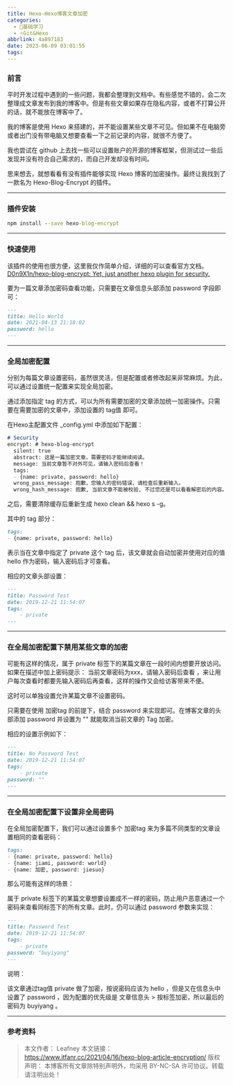 ```yaml
---
title: Hexo-Hexo博客文章加密
categories:
  - 🌙基础学习
  - ⭐Git&Hexo
abbrlink: 4a897183
date: 2023-06-09 03:01:55
tags:
---
```


### 前言

平时开发过程中遇到的一些问题，我都会整理到文档中。有些感觉不错的，会二次整理成文章发布到我的博客中。但是有些文章如果存在隐私内容，或者不打算公开的话，就不能放在博客中了。

我的博客是使用 Hexo 来搭建的，并不能设置某些文章不可见。但如果不在电脑旁或者出门没有带电脑又想要查看一下之前记录的内容，就很不方便了。

我也尝试在 github 上去找一些可以设置账户的开源的博客框架，但测试过一些后发现并没有符合自己需求的，而自己开发却没有时间。

思来想去，就想看看有没有插件能够实现 Hexo 博客的加密操作。最终让我找到了一款名为 Hexo-Blog-Encrypt 的插件。

<!--more-->

***

### 插件安装

``` cmd
npm install --save hexo-blog-encrypt
```

***

### 快速使用

该插件的使用也很方便，这里我仅作简单介绍，详细的可以查看官方文档。 [D0n9X1n/hexo-blog-encrypt: Yet, just another hexo plugin for security.](https://github.com/D0n9X1n/hexo-blog-encrypt)

要为一篇文章添加密码查看功能，只需要在文章信息头部添加 password 字段即可：

``` md
---
title: Hello World
date: 2021-04-13 21:18:02
password: hello
---
```

***

### 全局加密配置

分别为每篇文章设置密码，虽然很灵活，但是配置或者修改起来非常麻烦。为此，可以通过设置统一配置来实现全局加密。

通过添加指定 tag 的方式，可以为所有需要加密的文章添加统一加密操作。只需要在需要加密的文章中，添加设置的 tag值 即可。

在Hexo主配置文件 _config.yml 中添加如下配置：

``` md
# Security
encrypt: # hexo-blog-encrypt
  silent: true
  abstract: 这是一篇加密文章，需要密码才能继续阅读。
  message: 当前文章暂不对外可见，请输入密码后查看！
  tags:
  - {name: private, password: hello}
  wrong_pass_message: 抱歉，您输入的密码错误，请检查后重新输入。
  wrong_hash_message: 抱歉, 当前文章不能被校验, 不过您还是可以看看解密后的内容。

```

之后，需要清除缓存后重新生成 hexo clean && hexo s -g。

其中的 tag 部分：

``` md
tags:
- {name: private, password: hello}
```

表示当在文章中指定了 private 这个 tag 后，该文章就会自动加密并使用对应的值 hello 作为密码，输入密码后才可查看。

相应的文章头部设置：

``` md
---
title: Password Test
date: 2019-12-21 11:54:07
tags:
    - private
---
```

***

### 在全局加密配置下禁用某些文章的加密

可能有这样的情况，属于 private 标签下的某篇文章在一段时间内想要开放访问。如果在描述中加上密码提示： 当前文章密码为xxx，请输入密码后查看 ，来让用户每次查看时都要先输入密码后再查看，这样的操作又会给访客带来不便。

这时可以单独设置允许某篇文章不设置密码。

只需要在使用 加密tag 的前提下，结合 password 来实现即可。在博客文章的头部添加 password 并设置为 "" 就能取消当前文章的 Tag 加密。

相应的设置示例如下：

``` md
---
title: No Password Test
date: 2019-12-21 11:54:07
tags:
    - private
password: ""
---
```

***

### 在全局加密配置下设置非全局密码

在全局加密配置下，我们可以通过设置多个 加密tag 来为多篇不同类型的文章设置相同的查看密码：

``` md
tags:
- {name: private, password: hello}
- {name: jiami, password: world}
- {name: 加密, password: jiesuo}
```

那么可能有这样的场景：

属于 private 标签下的某篇文章想要设置成不一样的密码，防止用户恶意通过一个密码来查看同标签下的所有文章。此时，仍可以通过 password 参数来实现：

``` md
---
title: Password Test
date: 2019-12-21 11:54:07
tags:
    - private
password: "buyiyang"
---
```

说明：

该文章通过tag值 private 做了加密，按说密码应该为 hello ，但是又在信息头中设置了 password ，因为配置的优先级是 文章信息头 > 按标签加密，所以最后的密码为 buyiyang 。

***

### 参考资料

> 本文作者： Leafney
> 本文链接： https://www.itfanr.cc/2021/04/16/hexo-blog-article-encryption/
> 版权声明： 本博客所有文章除特别声明外，均采用 BY-NC-SA 许可协议。转载请注明出处！
